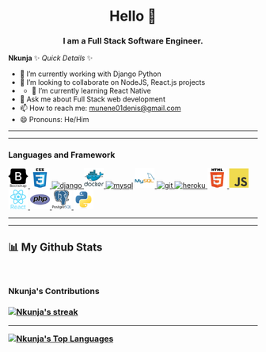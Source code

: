 <h1 align="center"> Hello 👋</h1>
<h3 align="center">I am a Full Stack Software Engineer.</h3>

**Nkunja** ✨ _Quick Details_ ✨ 

- 🔭 I’m currently working with Django Python
- 👯 I’m looking to collaborate on NodeJS, React.js projects
- - 🌱 I’m currently learning React Native
- 💬 Ask me about Full Stack web development
- 📫 How to reach me: munene01denis@gmail.com
- 😄 Pronouns: He/Him
<hr>
<hr>

### Languages and Framework
<p align="left"> 
    <a href="https://getbootstrap.com" target="_blank"> <img src="https://raw.githubusercontent.com/devicons/devicon/master/icons/bootstrap/bootstrap-plain-wordmark.svg" alt="bootstrap" width="40" height="40"/> </a> 
    <a href="https://www.w3schools.com/css/" target="_blank"> <img src="https://raw.githubusercontent.com/devicons/devicon/master/icons/css3/css3-original-wordmark.svg" alt="css3" width="40" height="40"/> </a> 
    <a href="https://www.djangoproject.com/" target="_blank"> <img src="https://cdn.jsdelivr.net/gh/devicons/devicon/icons/django/django-plain.svg" alt="django" width="40" height="40"/> </a> 
    <a href="https://www.docker.com/" target="_blank"> <img src="https://raw.githubusercontent.com/devicons/devicon/master/icons/docker/docker-original-wordmark.svg" alt="docker" width="40" height="40"/> </a> 
    <a  href="https://www.jupyter.com/" target="_blank"><img src="https://cdn.jsdelivr.net/gh/devicons/devicon/icons/jupyter/jupyter-original.svg" alt="mysql" width="40" height="40"/></a>
     <a href="https://www.mysql.com/" target="_blank"> <img src="https://raw.githubusercontent.com/devicons/devicon/master/icons/mysql/mysql-original-wordmark.svg" alt="mysql" width="40" height="40"/> </a>
      <a href="https://git-scm.com/" target="_blank"> <img src="https://www.vectorlogo.zone/logos/git-scm/git-scm-icon.svg" alt="git" width="40" height="40"/> </a>
    <a href="https://heroku.com" target="_blank"> <img src="https://www.vectorlogo.zone/logos/heroku/heroku-icon.svg" alt="heroku" width="40" height="40"/> 
    </a> 
    <a href="https://www.w3.org/html/" target="_blank"> <img src="https://raw.githubusercontent.com/devicons/devicon/master/icons/html5/html5-original-wordmark.svg" alt="html5" width="40" height="40"/> </a> 
    <a href="https://developer.mozilla.org/en-US/docs/Web/JavaScript" target="_blank"> <img src="https://raw.githubusercontent.com/devicons/devicon/master/icons/javascript/javascript-original.svg" alt="javascript" width="40" height="40"/> </a> 
    <a href="https://reactjs.org/" target="_blank"> <img src="https://raw.githubusercontent.com/devicons/devicon/master/icons/react/react-original-wordmark.svg" alt="react" width="40" height="40"/> </a>
  <a href="https://www.php.net" target="_blank"> <img src="https://raw.githubusercontent.com/devicons/devicon/master/icons/php/php-original.svg" alt="php" width="40" height="40"/> </a> 
    <a href="https://www.postgresql.org" target="_blank"><img src="https://raw.githubusercontent.com/devicons/devicon/master/icons/postgresql/postgresql-original-wordmark.svg" alt="postgresql" width="40" height="40"/> 
    </a> 
    <a href="https://www.python.org" target="_blank"> <img src="https://raw.githubusercontent.com/devicons/devicon/master/icons/python/python-original.svg" alt="python" width="40" height="40"/>
    </a> 


 </p>



<hr>
<hr>



## 📊 My Github Stats

<br/>
<p align="center">
        <h3> Nkunja's Contributions <h3/>
    <a href="https://github.com/Nkunja/github-readme-streak-stats"><img title="🔥 Get streak stats for your profile at git.io/streak-stats" alt="Nkunja's streak" src="https://github-readme-streak-stats.herokuapp.com/?user=Nkunja&theme=radical&hide_border=true&stroke=0000&background=060A0CD0"/>
    </a>

<br/>
            <hr>

          
 <a href="https://github.com/Nkunja/github-readme-stats"><img alt="Nkunja's Top Languages" src="https://github-readme-stats.vercel.app/api/top-langs/?username=Nkunja&langs_count=8&count_private=true&theme=radical&hide_border=true&bg_color=0D1117" /></a>
   <br/>

